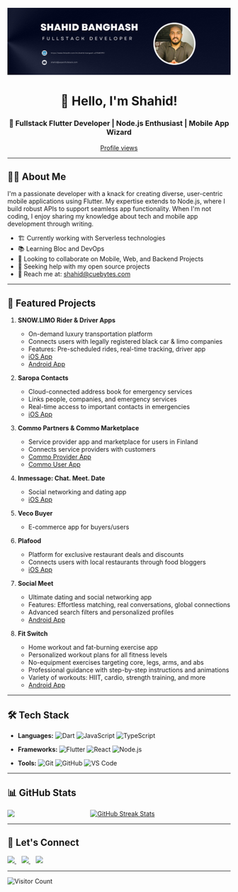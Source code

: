 <div align="center">

![Shahid's Banner](./shahidbangash-banner.png)

# 👋 Hello, I'm Shahid! 

### 🚀 Fullstack Flutter Developer | Node.js Enthusiast | Mobile App Wizard

[Profile views](https://gpvc.arturio.dev/shahidBangash)

</div>

---

## 🙋‍♂️ About Me 

I'm a passionate developer with a knack for creating diverse, user-centric mobile applications using Flutter. My expertise extends to Node.js, where I build robust APIs to support seamless app functionality. When I'm not coding, I enjoy sharing my knowledge about tech and mobile app development through writing.

- 🏗️ Currently working with Serverless technologies
- 📚 Learning Bloc and DevOps
- 👥 Looking to collaborate on Mobile, Web, and Backend Projects
- 🤝 Seeking help with my open source projects
- 📧 Reach me at: [shahid@cuebytes.com](mailto:shahid@cuebytes.com)

---

## 💼 Featured Projects

1. **SNOW.LIMO Rider & Driver Apps**
   - On-demand luxury transportation platform
   - Connects users with legally registered black car & limo companies
   - Features: Pre-scheduled rides, real-time tracking, driver app
   - [iOS App](https://apps.apple.com/us/app/snow-limo-rider/id6476261442)
   - [Android App](https://play.google.com/store/apps/details?id=limo.snow.snowlimodriver)

2. **Saropa Contacts**
   - Cloud-connected address book for emergency services
   - Links people, companies, and emergency services
   - Real-time access to important contacts in emergencies
   - [iOS App](https://apps.apple.com/us/app/saropa-contacts/id6447379943)

3. **Commo Partners & Commo Marketplace**
   - Service provider app and marketplace for users in Finland
   - Connects service providers with customers
   - [Commo Provider App](https://play.google.com/store/apps/details?id=com.providercommo.app&hl=en_US)
   - [Commo User App](https://play.google.com/store/apps/details?id=com.usercommo.app&hl=en_US)

4. **Inmessage: Chat. Meet. Date**
   - Social networking and dating app
   - [iOS App](https://apps.apple.com/us/app/7pm-connect-meet-chat-date/id1660313753)

5. **Veco Buyer**
   - E-commerce app for buyers/users

6. **Plafood**
   - Platform for exclusive restaurant deals and discounts
   - Connects users with local restaurants through food bloggers
   - [iOS App](https://apps.apple.com/hu/app/plafood/id6447640589?platform=iphone)

7. **Social Meet**
   - Ultimate dating and social networking app
   - Features: Effortless matching, real conversations, global connections
   - Advanced search filters and personalized profiles
   - [Android App](https://play.google.com/store/apps/details?id=com.socialmeet.app)

8. **Fit Switch**
   - Home workout and fat-burning exercise app
   - Personalized workout plans for all fitness levels
   - No-equipment exercises targeting core, legs, arms, and abs
   - Professional guidance with step-by-step instructions and animations
   - Variety of workouts: HIIT, cardio, strength training, and more
   - [Android App](https://play.google.com/store/apps/details?id=com.cuebytes.fitswitch)

---

## 🛠️ Tech Stack

- **Languages:** 
  ![Dart](https://img.shields.io/badge/-Dart-0175C2?style=flat-square&logo=dart&logoColor=white)
  ![JavaScript](https://img.shields.io/badge/-JavaScript-F7DF1E?style=flat-square&logo=javascript&logoColor=black)
  ![TypeScript](https://img.shields.io/badge/-TypeScript-3178C6?style=flat-square&logo=typescript&logoColor=white)

- **Frameworks:** 
  ![Flutter](https://img.shields.io/badge/-Flutter-02569B?style=flat-square&logo=flutter&logoColor=white)
  ![React](https://img.shields.io/badge/-React-61DAFB?style=flat-square&logo=react&logoColor=black)
  ![Node.js](https://img.shields.io/badge/-Node.js-339933?style=flat-square&logo=node.js&logoColor=white)

- **Tools:** 
  ![Git](https://img.shields.io/badge/-Git-F05032?style=flat-square&logo=git&logoColor=white)
  ![GitHub](https://img.shields.io/badge/-GitHub-181717?style=flat-square&logo=github)
  ![VS Code](https://img.shields.io/badge/-VS%20Code-007ACC?style=flat-square&logo=visual-studio-code&logoColor=white)

---

## 📊 GitHub Stats

<img align="left" src="https://github-readme-stats.vercel.app/api?username=Shahidbangash&show_icons=true&include_all_commits=true&theme=dark&count_private=true"/>

<p align="center">
  <a href="https://git.io/streak-stats">
    <img src="https://github-readme-streak-stats.herokuapp.com/?user=ShahidBangash&theme=default" alt="GitHub Streak Stats">
  </a>
</p>

---

## 🤝 Let's Connect

<a href="https://www.fiverr.com/share/9zVV0e">
  <img src='https://img.shields.io/badge/fiverr-%2300ADD8.svg?&style=for-the-badge&logo=fiverr&logoColor=white' height='25'/>
</a>&nbsp;&nbsp;
<a href="https://www.upwork.com/freelancers/~0172ab5b11b7bd3f99?viewMode=1">
  <img src='https://img.shields.io/badge/Upwork-%2300ADD8.svg?&style=for-the-badge&logo=upwork&logoColor=white' height='25'/>
</a>&nbsp;&nbsp;
<a href="https://www.linkedin.com/in/shahid-bangash-320685158/">
 <img src='https://img.shields.io/badge/linkedin-%2300ADD8.svg?&style=for-the-badge&logo=linkedIn&logoColor=white' height='25'/>
</a>

---

![Visitor Count](https://hits.seeyoufarm.com/api/count/incr/badge.svg?url=https%3A%2F%2Fgithub.com%2Fshahidbangash%2Fhit-counter&count_bg=%2379C83D&title_bg=%23555555&icon=&icon_color=%23E7E7E7&title=hits&edge_flat=false)

